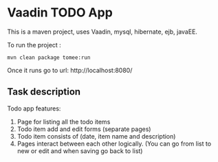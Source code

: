 # Vaadin TODO App


This is a maven project, uses Vaadin, mysql, hibernate, ejb, javaEE.

To run the project :
```
mvn clean package tomee:run
```
 
Once it runs go to url: http://localhost:8080/

## Task description
Todo app features:
1. Page for listing all the todo items
2. Todo item add and edit forms (separate pages)
3. Todo item consists of (date, item name and description)
4. Pages interact between each other logically. (You can go from list to new or edit and when saving go back to list)


